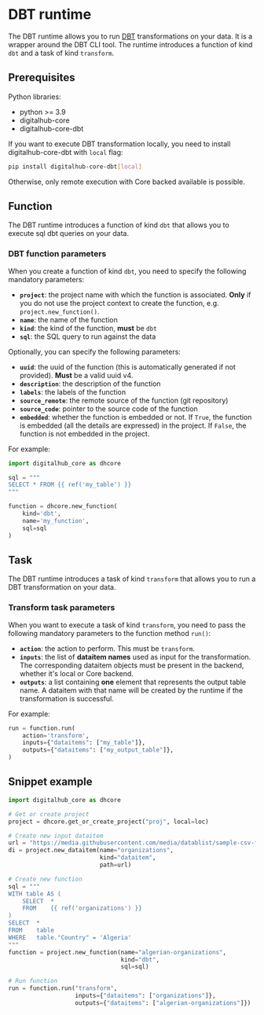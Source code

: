 # DBT runtime

The DBT runtime allows you to run [DBT](https://www.getdbt.com/) transformations on your data. It is a wrapper around the DBT CLI tool.
The runtime introduces a function of kind `dbt` and a task of kind `transform`.

## Prerequisites

Python libraries:

- python >= 3.9
- digitalhub-core
- digitalhub-core-dbt

If you want to execute DBT transformation locally, you need to install digitalhub-core-dbt with `local` flag:

```bash
pip install digitalhub-core-dbt[local]
```

Otherwise, only remote execution with Core backed available is possible.

## Function

The DBT runtime introduces a function of kind `dbt` that allows you to execute sql dbt queries on your data.

### DBT function parameters

When you create a function of kind `dbt`, you need to specify the following mandatory parameters:

- **`project`**: the project name with which the function is associated. **Only** if you do not use the project context to create the function, e.g. `project.new_function()`.
- **`name`**: the name of the function
- **`kind`**: the kind of the function, **must** be `dbt`
- **`sql`**: the SQL query to run against the data

Optionally, you can specify the following parameters:

- **`uuid`**: the uuid of the function (this is automatically generated if not provided). **Must** be a valid uuid v4.
- **`description`**: the description of the function
- **`labels`**: the labels of the function
- **`source_remote`**: the remote source of the function (git repository)
- **`source_code`**: pointer to the source code of the function
- **`embedded`**: whether the function is embedded or not. If `True`, the function is embedded (all the details are expressed) in the project. If `False`, the function is not embedded in the project.

For example:

```python
import digitalhub_core as dhcore

sql = """
SELECT * FROM {{ ref('my_table') }}
"""

function = dhcore.new_function(
    kind='dbt',
    name='my_function',
    sql=sql
)
```

## Task

The DBT runtime introduces a task of kind `transform` that allows you to run a DBT transformation on your data.

### Transform task parameters

When you want to execute a task of kind `transform`, you need to pass the following mandatory parameters to the function method `run()`:

- **`action`**: the action to perform. This must be `transform`.
- **`inputs`**: the list of **dataitem names** used as input for the transformation. The corresponding dataitem objects must be present in the backend, whether it's local or Core backend.
- **`outputs`**: a list containing **one** element that represents the output table name. A dataitem with that name will be created by the runtime if the transformation is successful.

For example:

```python
run = function.run(
    action='transform',
    inputs={"dataitems": ["my_table"]},
    outputs={"dataitems": ["my_output_table"]},
)
```

## Snippet example

```python
import digitalhub_core as dhcore

# Get or create project
project = dhcore.get_or_create_project("proj", local=loc)

# Create new input dataitem
url = "https://media.githubusercontent.com/media/datablist/sample-csv-files/main/files/organizations/organizations-1000.csv"
di = project.new_dataitem(name="organizations",
                          kind="dataitem",
                          path=url)

# Create new function
sql = """
WITH table AS (
    SELECT  *
    FROM    {{ ref('organizations') }}
)
SELECT  *
FROM    table
WHERE   table."Country" = 'Algeria'
"""
function = project.new_function(name="algerian-organizations",
                                kind="dbt",
                                sql=sql)

# Run function
run = function.run("transform",
                   inputs={"dataitems": ["organizations"]},
                   outputs={"dataitems": ["algerian-organizations"]})
```
